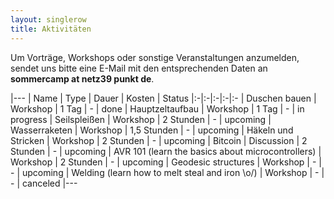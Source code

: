 ```yaml
---
layout: singlerow
title: Aktivitäten
---
```


Um Vorträge, Workshops oder sonstige Veranstaltungen anzumelden, sendet uns bitte eine E-Mail mit den entsprechenden Daten an **sommercamp at netz39 punkt de**.

|---
| Name | Type | Dauer | Kosten | Status
|:-|:-|:-|:-|:-
| Duschen bauen | Workshop | 1 Tag | - | done
| Hauptzeltaufbau | Workshop | 1 Tag | - | in progress
| Seilspleißen | Workshop | 2 Stunden | - | upcoming
| Wasserraketen | Workshop | 1,5 Stunden | - | upcoming
| Häkeln und Stricken | Workshop | 2 Stunden | - | upcoming
| Bitcoin | Discussion | 2 Stunden | - | upcoming
| AVR 101 (learn the basics about microcontrollers) | Workshop | 2 Stunden | - | upcoming
| Geodesic structures | Workshop | - | - | upcoming
| Welding (learn how to melt steal and iron \o/) | Workshop | - | - | canceled
|---
